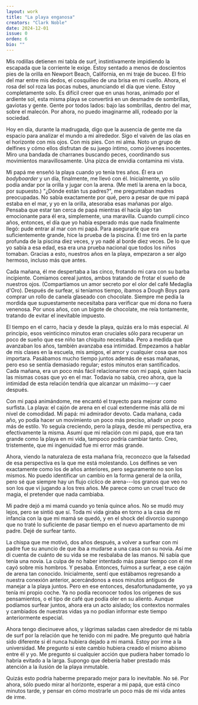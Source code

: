 ```yaml
---
layout: work
title: "La playa enganosa"
creators: "Clark Noble"
date: 2024-12-01
issue: 0
orden: 6
bio: ""
---
```


Mis rodillas detienen mi tabla de surf, instintivamente impidiendo la
escapada que la corriente le exige. Estoy sentado a menos de doscientos
pies de la orilla en Newport Beach, California, en mi traje de buceo. El
frío del mar entre mis dedos, el cosquilleo de una brisa en mi cuello.
Ahora, el rosa del sol roza las pocas nubes, anunciando el día que
viene. Estoy completamente solo. Es difícil creer que en unas horas,
animado por el ardiente sol, esta misma playa se convertirá en un
desmadre de sombrillas, gaviotas y gente. Gente por todos lados: bajo
las sombrillas, dentro del mar, sobre el malecón. Por ahora, no puedo
imaginarme allí, rodeado por la sociedad.

Hoy en día, durante la madrugada, digo que la ausencia de gente me da
espacio para analizar el mundo a mi alrededor. Sigo el vaivén de las
olas en el horizonte con mis ojos. Con mis pies. Con mi alma. Noto un
grupo de delfines y cómo ellos disfrutan de su juego íntimo, como
jóvenes inocentes. Miro una bandada de charranes buscando peces,
coordinando sus movimientos maravillosamente. Una pizca de envidia
contamina mi vista.

Mi papá me enseñó la playa cuando yo tenía tres años. Él era un
_bodyboarder_ y un día, finalmente, me llevó con él. Inicialmente, yo
sólo podía andar por la orilla y jugar con la arena. (Me metí la arena
en la boca, por supuesto.) "¿Dónde están tus padres?", me preguntaban
madres preocupadas. No sabía exactamente por qué, pero a pesar de que mi
papá estaba en el mar, y yo en la orilla, atesoraba esas mañanas por
algo. Pensaba que estar tan cerca de papá mientras él hacía algo tan
emocionante para él era, simplemente, una maravilla. Cuando cumplí cinco
años, entonces, el día que yo había esperado más que nada finalmente
llegó: pude entrar al mar con mi papá. Para asegurarle que era
suficientemente grande, hice la prueba de la piscina. Él me tiró en la
parte profunda de la piscina diez veces, y yo nadé al borde diez veces.
De lo que yo sabía a esa edad, esa era una prueba nacional que todos los
niños tomaban. Gracias a esto, nuestros años en la playa, empezaron a
ser algo hermoso, incluso más que antes.

Cada mañana, él me despertaba a las cinco, frotando mi cara con su barba
incipiente. Comíamos cereal juntos, ambos tratando de frotar el sueño de
nuestros ojos. (Compartíamos un amor secreto por el olor del café
Medaglia d'Oro). Después de surfear, si teníamos tiempo, íbamos a Dough
Boys para comprar un rollo de canela glaseado con chocolate. Siempre me
pedía la mordida que supuestamente necesitaba para verificar que mi dona
no fuera venenosa. Por unos años, con un bigote de chocolate, me reía
tontamente, tratando de evitar el inevitable impuesto.

El tiempo en el carro, hacia y desde la playa, quizás era lo más
especial. Al principio, esos veinticinco minutos eran cruciales sólo
para recuperar un poco de sueño que ese niño tan chiquito necesitaba.
Pero a medida que avanzaban los años, también avanzaba esa intimidad.
Empezamos a hablar de mis clases en la escuela, mis amigos, el amor y
cualquier cosa que nos importara. Pasábamos mucho tiempo juntos además
de esas mañanas, pero eso se sentía demasiado regular; estos minutos
eran santificados. Cada mañana, era un poco más fácil relacionarme con
mi papá, quien hacía las mismas cosas que yo en el mar. Todavía no
sabía, creo ahora, que la intimidad de esta relación tendría que
alcanzar un máximo---y caer después.

Con mi papá animándome, me encantó el trayecto para mejorar como
surfista. La playa: el cajón de arena en el cual extenderme más allá de
mi nivel de comodidad. Mi papá: mi admirador devoto. Cada mañana, cada
año, yo podía hacer un movimiento un poco más preciso, añadir un poco
más de estilo. Yo seguía creciendo, pero la playa, desde mi perspectiva,
era efectivamente la misma. Asumí que mi relación con mi papá, que era
tan grande como la playa en mi vida, tampoco podría cambiar tanto. Creo,
tristemente, que mi ingenuidad fue mi error más grande.

Ahora, viendo la naturaleza de esta mañana fría, reconozco que la
falsedad de esa perspectiva es la que me está molestando. Los delfines
se ven exactamente como los de años anteriores, pero seguramente no son
los mismos. No puedo identificar un cambio en la forma general de la
orilla, pero sé que siempre hay un flujo cíclico de arena---los granos
que veo no son los que vi jugando a los tres años. Me parece como un
cruel truco de magia, el pretender que nada cambiaba.

Mi padre dejó a mi mamá cuando yo tenía quince años. No se mudó muy
lejos, pero se sintió que sí. Toda mi vida giraba en torno a la casa de
mi infancia con la que mi mamá se quedó, y en el shock del divorcio
supongo que no traté lo suficiente de pasar tiempo en el nuevo
apartamento de mi padre. Dejé de surfear tanto.

La chispa que me motivó, dos años después, a volver a surfear con mi
padre fue su anuncio de que iba a mudarse a una casa con su novia. Así
me di cuenta de cuánto de su vida se me resbalaba de las manos. Ni sabía
que tenía una novia. La culpa de no haber intentado más pasar tiempo con
él me cayó sobre mis hombros. Y pesaba. Entonces, fuimos a surfear, a
ese cajón de arena tan conocido. Inicialmente, sentí que estábamos
regresando a nuestra conexión anterior, acercándonos a esos minutos
antiguos de manejar a la playa juntos. Pero en ese entonces,
desafortunadamente, yo ya tenía mi propio coche. Ya no podía reconocer
todos los orígenes de sus pensamientos, o el tipo de café que podía oler
en su aliento. Aunque podíamos surfear juntos, ahora era un acto
aislado; los contextos normales y cambiados de nuestras vidas ya no
podían informar este tiempo anteriormente especial.

Ahora tengo diecinueve años, y lágrimas saladas caen alrededor de mi
tabla de surf por la relación que he tenido con mi padre. Me pregunto
qué habría sido diferente si él nunca hubiera dejado a mi mamá. Estoy
por irme a la universidad. Me pregunto si este cambio hubiera creado el
mismo abismo entre él y yo. Me pregunto si cualquier acción que pudiera
haber tomado lo habría evitado a la larga. Supongo que debería haber
prestado más atención a la ilusión de la playa inmutable.

Quizás esto podría haberme preparado mejor para lo inevitable. No sé.
Por ahora, sólo puedo mirar al horizonte, esperar a mi papá, que está
cinco minutos tarde, y pensar en cómo mostrarle un poco más de mi vida
antes de irme.
